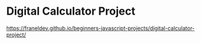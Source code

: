 # Digital Calculator Project

https://franeldev.github.io/beginners-javascript-projects/digital-calculator-project/
